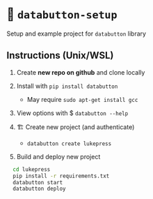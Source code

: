 🔘 `databutton-setup`
================
Setup and example project for `databutton` library


## Instructions (Unix/WSL)

1.  Create **new repo on github** and clone locally

2.  Install with `pip install databutton` 
    - May require `sudo apt-get install gcc`


3. View options with $ `databutton --help`

4. 🏗️ Create new project (and authenticate)
    -  `databutton create lukepress`

5. Build and deploy new project
```sh
  cd lukepress
  pip install -r requirements.txt
  databutton start
  databutton deploy
  ```